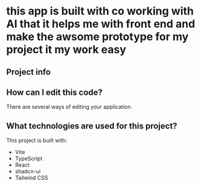 # this app is built with co working with AI that it helps me with front end and make the awsome prototype for my project it my work easy

## Project info

## How can I edit this code?

There are several ways of editing your application.

## What technologies are used for this project?

This project is built with:

- Vite
- TypeScript
- React
- shadcn-ui
- Tailwind CSS
